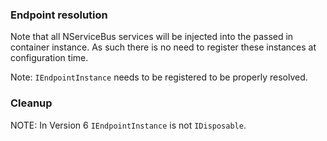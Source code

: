 
### Endpoint resolution

Note that all NServiceBus services will be injected into the passed in container instance. As such there is no need to register these instances at configuration time. 

Note: `IEndpointInstance` needs to be registered to be properly resolved.


### Cleanup

NOTE: In Version 6 `IEndpointInstance` is not `IDisposable`.

